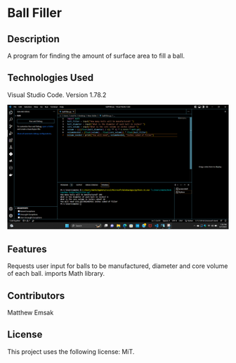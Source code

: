 # <strong> Ball Filler </strong> #

## <strong> Description </strong> ##

A program for finding the amount of surface area to fill a ball.

## <strong> Technologies Used </strong> ##
Visual Studio Code. Version 1.78.2


![]()<img width="723" alt="image" src="https://github.com/matthew813709/Gitimages/blob/1cf0846f5936831c8245b98daa7a9ca063383aa6/Screenshot%202023-06-07%20193207.png">

## <strong> Features </strong> ##
Requests user input for balls to be manufactured, diameter and core volume of each ball.
imports Math library.

## <strong> Contributors </strong> ##
Matthew Emsak

## <strong> License </strong> ##
This project uses the following license: MiT.







